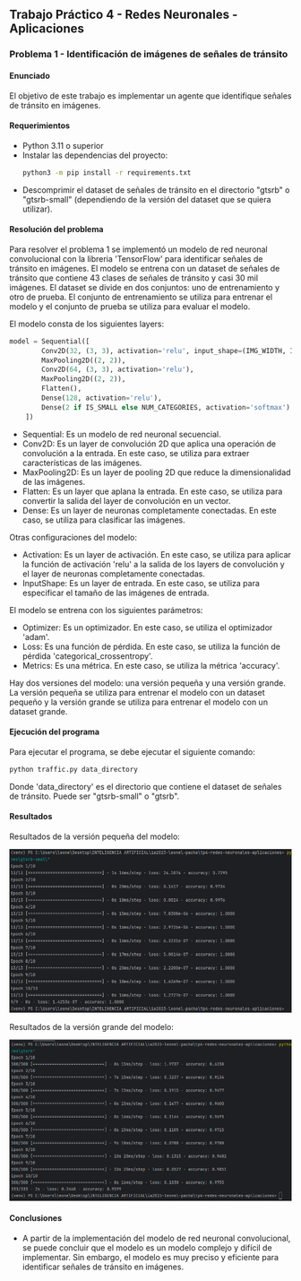 ## Trabajo Práctico 4 - Redes Neuronales - Aplicaciones

### Problema 1 - Identificación de imágenes de señales de tránsito

#### Enunciado

El objetivo de este trabajo es implementar un agente que identifique señales de tránsito en imágenes.

#### Requerimientos

- Python 3.11 o superior
- Instalar las dependencias del proyecto:
  ```bash
  python3 -m pip install -r requirements.txt
  ```
- Descomprimir el dataset de señales de tránsito en el directorio "gtsrb" o "gtsrb-small" (dependiendo de la versión del dataset que se quiera utilizar).

#### Resolución del problema

Para resolver el problema 1 se implementó un modelo de red neuronal convolucional con la libreria 'TensorFlow' para identificar señales de tránsito en imágenes. El modelo se entrena con un dataset de señales de tránsito que contiene 43 clases de señales de tránsito y casi 30 mil imágenes. El dataset se divide en dos conjuntos: uno de entrenamiento y otro de prueba. El conjunto de entrenamiento se utiliza para entrenar el modelo y el conjunto de prueba se utiliza para evaluar el modelo.

El modelo consta de los siguientes layers:
``` python
model = Sequential([
        Conv2D(32, (3, 3), activation='relu', input_shape=(IMG_WIDTH, IMG_HEIGHT, 3)),
        MaxPooling2D((2, 2)),
        Conv2D(64, (3, 3), activation='relu'),
        MaxPooling2D((2, 2)),
        Flatten(),
        Dense(128, activation='relu'),
        Dense(2 if IS_SMALL else NUM_CATEGORIES, activation='softmax')
    ])
```

- Sequential: Es un modelo de red neuronal secuencial.
- Conv2D: Es un layer de convolución 2D que aplica una operación de convolución a la entrada. En este caso, se utiliza para extraer características de las imágenes.
- MaxPooling2D: Es un layer de pooling 2D que reduce la dimensionalidad de las imágenes.
- Flatten: Es un layer que aplana la entrada. En este caso, se utiliza para convertir la salida del layer de convolución en un vector.
- Dense: Es un layer de neuronas completamente conectadas. En este caso, se utiliza para clasificar las imágenes.

Otras configuraciones del modelo:

- Activation: Es un layer de activación. En este caso, se utiliza para aplicar la función de activación 'relu' a la salida de los layers de convolución y el layer de neuronas completamente conectadas.
- InputShape: Es un layer de entrada. En este caso, se utiliza para especificar el tamaño de las imágenes de entrada.

El modelo se entrena con los siguientes parámetros:

- Optimizer: Es un optimizador. En este caso, se utiliza el optimizador 'adam'.
- Loss: Es una función de pérdida. En este caso, se utiliza la función de pérdida 'categorical_crossentropy'.
- Metrics: Es una métrica. En este caso, se utiliza la métrica 'accuracy'.

Hay dos versiones del modelo: una versión pequeña y una versión grande. La versión pequeña se utiliza para entrenar el modelo con un dataset pequeño y la versión grande se utiliza para entrenar el modelo con un dataset grande.

#### Ejecución del programa

Para ejecutar el programa, se debe ejecutar el siguiente comando:
```bash
python traffic.py data_directory
```

Donde 'data_directory' es el directorio que contiene el dataset de señales de tránsito. Puede ser "gtsrb-small" o "gtsrb".

#### Resultados

Resultados de la versión pequeña del modelo:

![small.png](assets%2Fsmall.png)

Resultados de la versión grande del modelo:

![large.png](assets%2Flarge.png)

#### Conclusiones

- A partir de la implementación del modelo de red neuronal convolucional, se puede concluir que el modelo es un modelo complejo y difícil de implementar. Sin embargo, el modelo es muy preciso y eficiente para identificar señales de tránsito en imágenes.